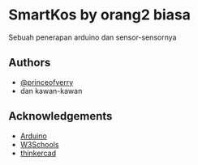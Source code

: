 # SmartKos by orang2 biasa

Sebuah penerapan arduino dan sensor-sensornya 

## Authors

- [@princeofverry](https://www.github.com/princeofverry)
- dan kawan-kawan


## Acknowledgements

 - [Arduino](https://www.arduino.cc/)
 - [W3Schools](https://www.w3schools.com/cpp/)
 - [thinkercad](thinkercad.com)


